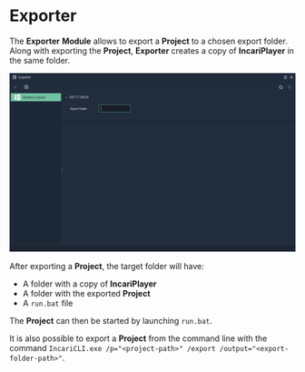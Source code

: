 # Exporter

The **Exporter** **Module** allows to export a **Project** to a chosen export folder. Along with exporting the **Project**, **Exporter** creates a copy of **IncariPlayer** in the same folder.

![](../.gitbook/assets/exporter-module.png)

After exporting a **Project**, the target folder will have:

* A folder with a copy of **IncariPlayer**
* A folder with the exported **Project**
* A `run.bat` file

The **Project** can then be started by launching `run.bat`.

It is also possible to export a **Project** from the command line with the command `IncariCLI.exe /p="<project-path>" /export /output="<export-folder-path>"`.

